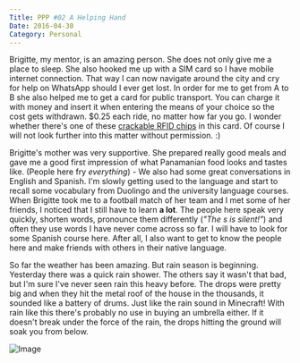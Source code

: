 ```yaml
---
Title: PPP #02 A Helping Hand
Date: 2016-04-30
Category: Personal
---
```


Brigitte, my mentor, is an amazing person. She does not only give me a place to sleep. She also hooked me up with a SIM card so I have mobile internet connection. That way I can now navigate around the city and cry for help on WhatsApp should I ever get lost. In order for me to get from A to B she also helped me to get a card for public transport. You can charge it with money and insert it when entering the means of your choice so the cost gets withdrawn. $0.25 each ride, no matter how far you go. I wonder whether there's one of these [crackable RFID chips](https://fail0verflow.com/blog/2014/proxmark3-fpga-iir-filter.html) in this card. Of course I will not look further into this matter without permission. :)

Brigitte's mother was very supportive. She prepared really good meals and gave me a good first impression of what Panamanian food looks and tastes like. (People here fry *everything*) - We also had some great conversations in English and Spanish. I'm slowly getting used to the language and start to recall some vocabulary from Duolingo and the university language courses. When Brigitte took me to a football match of her team and I met some of her friends, I noticed that I still have to learn **a lot**. The people here speak very quickly, shorten words, pronounce them differently (*"The s is silent!"*) and often they use words I have never come across so far. I will have to look for some Spanish course here. After all, I also want to get to know the people here and make friends with others in their native language.

So far the weather has been amazing. But rain season is beginning. Yesterday there was a quick rain shower. The others say it wasn't that bad, but I'm sure I've never seen rain this heavy before. The drops were pretty big and when they hit the metal roof of the house in the thousands, it sounded like a battery of drums. Just like the rain sound in Minecraft! With rain like this there's probably no use in buying an umbrella either. If it doesn't break under the force of the rain, the drops hitting the ground will soak you from below.

![Image]({static}/images/panama-rain.gif)
